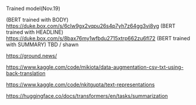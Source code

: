 Trained model(Nov.19)

(BERT trained with BODY) https://duke.box.com/s/6clw9gx2vqpu26s4p7yh7z64gg3vi8yg
(BERT trained with HEADLINE) https://duke.box.com/s/8bax76my1wfbdu2715xtrp662zu6fl72
(BERT trained with SUMMARY) TBD / shawn


https://ground.news/

https://www.kaggle.com/code/mikiota/data-augmentation-csv-txt-using-back-translation

https://www.kaggle.com/code/nkitgupta/text-representations

https://huggingface.co/docs/transformers/en/tasks/summarization
